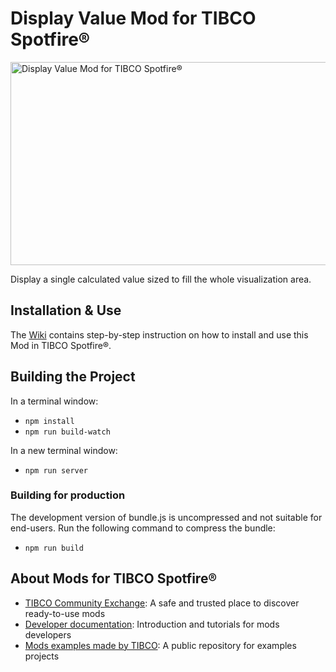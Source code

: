 # Display Value Mod for TIBCO Spotfire®

<img src="https://community.tibco.com/servlet/rtaImage?eid=ka64z00000009pE&feoid=00N4z000003259u&refid=0EM4z000003UmQy" alt="Display Value Mod for TIBCO Spotfire®" width="520" height="325">

Display a single calculated value sized to fill the whole visualization area.

## Installation & Use

The [Wiki](https://github.com/tibco/spotfire-mod-displayvalue/wiki) contains step-by-step instruction on how to install and use this Mod in TIBCO Spotfire®.

## Building the Project

In a terminal window:
- `npm install`
- `npm run build-watch`

In a new terminal window:
- `npm run server`

### Building for production

The development version of bundle.js is uncompressed and not suitable for end-users. Run the following command to compress the bundle:
- `npm run build`

## About Mods for TIBCO Spotfire®
-   [TIBCO Community Exchange](https://community.tibco.com/exchange): A safe and trusted place to discover ready-to-use mods
-   [Developer documentation](https://tibcosoftware.github.io/spotfire-mods/docs/): Introduction and tutorials for mods developers
-   [Mods examples made by TIBCO](https://github.com/TIBCOSoftware/spotfire-mods/releases/latest): A public repository for examples projects
